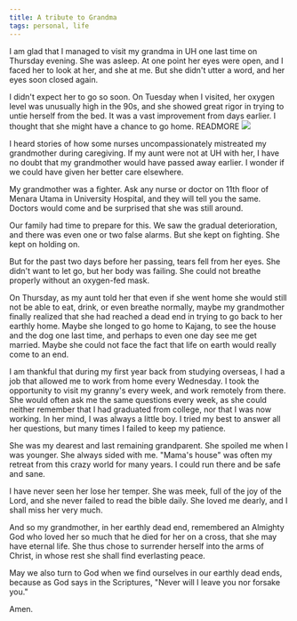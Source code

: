 ```yaml
---
title: A tribute to Grandma
tags: personal, life
---
```


I am glad that I managed to visit my grandma in UH one last time on Thursday evening. She was asleep. At one point her eyes were open, and I faced her to look at her, and she at me. But she didn't utter a word, and her eyes soon closed again.

I didn't expect her to go so soon. On Tuesday when I visited, her oxygen level was unusually high in the 90s, and she showed great rigor in trying to untie herself from the bed. It was a vast improvement from days earlier. I thought that she might have a chance to go home.
READMORE
<img src="/images/mama-and-i.jpg" class="image-centered" />

I heard stories of how some nurses uncompassionately mistreated my grandmother during caregiving. If my aunt were not at UH with her, I have no doubt that my grandmother would have passed away earlier. I wonder if we could have given her better care elsewhere.

My grandmother was a fighter. Ask any nurse or doctor on 11th floor of Menara Utama in University Hospital, and they will tell you the same. Doctors would come and be surprised that she was still around.

Our family had time to prepare for this. We saw the gradual deterioration, and there was even one or two false alarms. But she kept on fighting. She kept on holding on.

But for the past two days before her passing, tears fell from her eyes. She didn't want to let go, but her body was failing. She could not breathe properly without an oxygen-fed mask.

On Thursday, as my aunt told her that even if she went home she would still not be able to eat, drink, or even breathe normally, maybe my grandmother finally realized that she had reached a dead end in trying to go back to her earthly home. Maybe she longed to go home to Kajang, to see the house and the dog one last time, and perhaps to even one day see me get married. Maybe she could not face the fact that life on earth would really come to an end.

I am thankful that during my first year back from studying overseas, I had a job that allowed me to work from home every Wednesday. I took the opportunity to visit my granny's every week, and work remotely from there. She would often ask me the same questions every week, as she could neither remember that I had graduated from college, nor that I was now working. In her mind, I was always a little boy. I tried my best to answer all her questions, but many times I failed to keep my patience.

She was my dearest and last remaining grandparent. She spoiled me when I was younger. She always sided with me. "Mama's house" was often my retreat from this crazy world for many years. I could run there and be safe and sane.

I have never seen her lose her temper. She was meek, full of the joy of the Lord, and she never failed to read the bible daily. She loved me dearly, and I shall miss her very much.

And so my grandmother, in her earthly dead end, remembered an Almighty God who loved her so much that he died for her on a cross, that she may have eternal life. She thus chose to surrender herself into the arms of Christ, in whose rest she shall find everlasting peace.

May we also turn to God when we find ourselves in our earthly dead ends, because as God says in the Scriptures, "Never will I leave you nor forsake you."

Amen.
